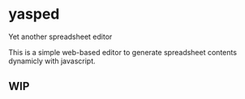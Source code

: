 # yasped

Yet another spreadsheet editor

This is a simple web-based editor to generate spreadsheet contents dynamicly with javascript.

## WIP